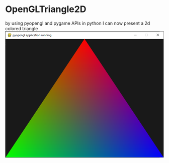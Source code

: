 # OpenGLTriangle2D
by using pyopengl and pygame APIs in python I can now present a 2d colored triangle
![alt text](pyopengl_colored_triangle.png "pygame window")

